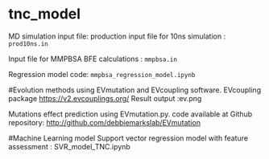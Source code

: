 # tnc_model
MD simulation input file: 
production input file for 10ns simulation : ```prod10ns.in```
 
Input file for MMPBSA BFE calculations : ```mmpbsa.in```

Regression model code: 
```mmpbsa_regression_model.ipynb```

#Evolution methods using EVmutation and EVcoupling software.
EVcoupling package 
https://v2.evcouplings.org/
Result output :ev.png

Mutations effect prediction using EVmutation.py. code available at
Github repository: http://github.com/debbiemarkslab/EVmutation

#Machine Learning model
Support vector regression model with feature assessment : SVR_model_TNC.ipynb
